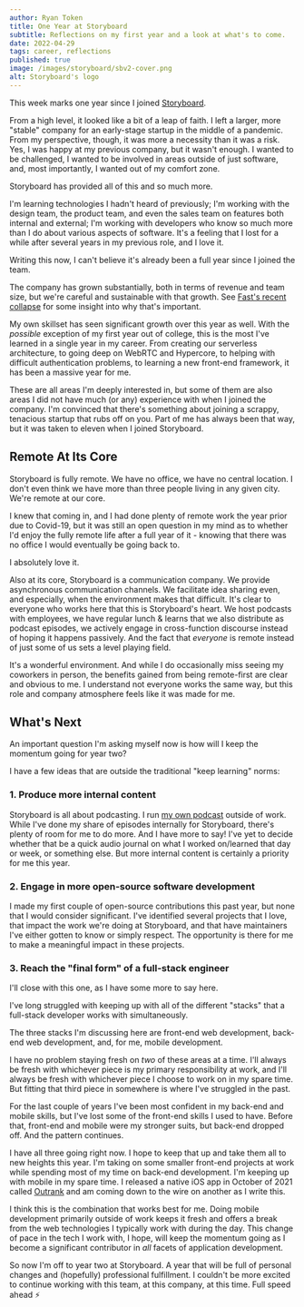 ```yaml
---
author: Ryan Token
title: One Year at Storyboard
subtitle: Reflections on my first year and a look at what's to come.
date: 2022-04-29
tags: career, reflections
published: true
image: /images/storyboard/sbv2-cover.png
alt: Storyboard's logo
---
```


This week marks one year since I joined [Storyboard](https://new.trystoryboard.com).

From a high level, it looked like a bit of a leap of faith. I left a larger, more "stable" company for an early-stage startup in the middle of a pandemic. From my perspective, though, it was more a necessity than it was a risk. Yes, I was happy at my previous company, but it wasn't enough. I wanted to be challenged, I wanted to be involved in areas outside of just software, and, most importantly, I wanted out of my comfort zone.

Storyboard has provided all of this and so much more.

I'm learning technologies I hadn't heard of previously; I'm working with the design team, the product team, and even the sales team on features both internal and external; I'm working with developers who know so much more than I do about various aspects of software. It's a feeling that I lost for a while after several years in my previous role, and I love it.

Writing this now, I can't believe it's already been a full year since I joined the team.

The company has grown substantially, both in terms of revenue and team size, but we're careful and sustainable with that growth. See [Fast's recent collapse](https://newsletter.pragmaticengineer.com/p/the-scoop-fast) for some insight into why that's important.

My own skillset has seen significant growth over this year as well. With the *possible* exception of my first year out of college, this is the most I've learned in a single year in my career. From creating our serverless architecture, to going deep on WebRTC and Hypercore, to helping with difficult authentication problems, to learning a new front-end framework, it has been a massive year for me.

These are all areas I'm deeply interested in, but some of them are also areas I did not have much (or any) experience with when I joined the company. I'm convinced that there's something about joining a scrappy, tenacious startup that rubs off on you. Part of me has always been that way, but it was taken to eleven when I joined Storyboard.

## Remote At Its Core

Storyboard is fully remote. We have no office, we have no central location. I don't even think we have more than three people living in any given city. We're remote at our core.

I knew that coming in, and I had done plenty of remote work the year prior due to Covid-19, but it was still an open question in my mind as to whether I'd enjoy the fully remote life after a full year of it - knowing that there was no office I would eventually be going back to.

I absolutely love it.

Also at its core, Storyboard is a communication company. We provide asynchronous communication channels. We facilitate idea sharing even, and especially, when the environment makes that difficult. It's clear to everyone who works here that this is Storyboard's heart. We host podcasts with employees, we have regular lunch & learns that we also distribute as podcast episodes, we actively engage in cross-function discourse instead of hoping it happens passively. And the fact that *everyone* is remote instead of just some of us sets a level playing field.

It's a wonderful environment. And while I do occasionally miss seeing my coworkers in person, the benefits gained from being remote-first are clear and obvious to me. I understand not everyone works the same way, but this role and company atmosphere feels like it was made for me.

## What's Next

An important question I'm asking myself now is how will I keep the momentum going for year two?

I have a few ideas that are outside the traditional "keep learning" norms:

### 1. Produce more internal content

Storyboard is all about podcasting. I run [my own podcast](https://thegoldenhurricast.com/podcast) outside of work. While I've done my share of episodes internally for Storyboard, there's plenty of room for me to do more. And I have more to say! I've yet to decide whether that be a quick audio journal on what I worked on/learned that day or week, or something else. But more internal content is certainly a priority for me this year.

### 2. Engage in more open-source software development

I made my first couple of open-source contributions this past year, but none that I would consider significant. I've identified several projects that I love, that impact the work we're doing at Storyboard, and that have maintainers I've either gotten to know or simply respect. The opportunity is there for me to make a meaningful impact in these projects.

### 3. Reach the "final form" of a full-stack engineer

I'll close with this one, as I have some more to say here.

I've long struggled with keeping up with all of the different "stacks" that a full-stack developer works with simultaneously.

The three stacks I'm discussing here are front-end web development, back-end web development, and, for me, mobile development.

I have no problem staying fresh on *two* of these areas at a time. I'll always be fresh with whichever piece is my primary responsibility at work, and I'll always be fresh with whichever piece I choose to work on in my spare time. But fitting that third piece in somewhere is where I've struggled in the past.

For the last couple of years I've been most confident in my back-end and mobile skills, but I've lost some of the front-end skills I used to have. Before that, front-end and mobile were my stronger suits, but back-end dropped off. And the pattern continues.

I have all three going right now. I hope to keep that up and take them all to new heights this year. I'm taking on some smaller front-end projects at work while spending most of my time on back-end development. I'm keeping up with mobile in my spare time. I released a native iOS app in October of 2021 called [Outrank](https://apps.apple.com/us/app/outrank/id1588983785) and am coming down to the wire on another as I write this.

I think this is the combination that works best for me. Doing mobile development primarily outside of work keeps it fresh and offers a break from the web technologies I typically work with during the day. This change of pace in the tech I work with, I hope, will keep the momentum going as I become a significant contributor in *all* facets of application development.

So now I'm off to year two at Storyboard. A year that will be full of personal changes and (hopefully) professional fulfillment. I couldn't be more excited to continue working with this team, at this company, at this time. Full speed ahead ⚡️
